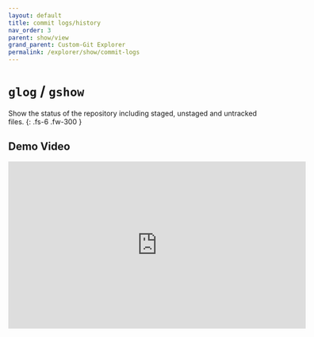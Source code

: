 ```yaml
---
layout: default
title: commit logs/history
nav_order: 3
parent: show/view
grand_parent: Custom-Git Explorer
permalink: /explorer/show/commit-logs
---
```


# `glog` / `gshow`

Show the status of the repository including staged, unstaged and untracked files.
{: .fs-6 .fw-300 }

## Demo Video
<iframe width="600" height="337.5" src="https://www.youtube.com/embed/StaPAVXnAm0?start=166&end=186&controls=0&modestbranding=1&disablekb=1&autohide=1&rel=0&fs=1&iv_load_policy=3&widget_referrer=https://custom-git.io" title="gadd demo" frameborder="0" allow="clipboard-write; encrypted-media; gyroscope; picture-in-picture" allowfullscreen></iframe>